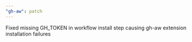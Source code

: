 ```yaml
---
"gh-aw": patch
---
```


Fixed missing GH_TOKEN in workflow install step causing gh-aw extension installation failures
